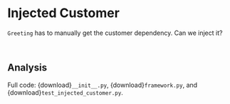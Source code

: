 # Injected Customer

`Greeting` has to manually get the customer dependency.
Can we inject it?

```{literalinclude} framework.py
```

```{literalinclude} __init__.py
```



## Analysis

Full code: {download}`__init__.py`, {download}`framework.py`, and {download}`test_injected_customer.py`.